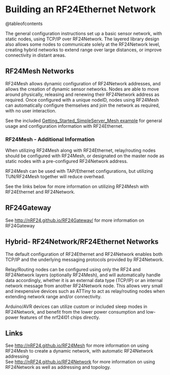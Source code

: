 # Building an RF24Ethernet Network

@tableofcontents

The general configuration instructions set up a basic sensor network, with static nodes, using TCP/IP over RF24Network. The layered
library design also allows some nodes to communicate solely at the RF24Network level, creating hybrid networks to extend range over
large distances, or improve connectivity in distant areas.

## RF24Mesh Networks
RF24Mesh allows dynamic configuration of RF24Network addresses, and allows the creation of dynamic sensor networks. Nodes are able
to move around physically, releasing and renewing their RF24Network address as required. Once configured with a unique nodeID, nodes using RF24Mesh
can automatically configure themselves and join the network as required, with no user interaction.

See the included [Getting_Started_SimpleServer_Mesh example](Getting_Started_SimpleServer_Mesh_8ino-example.html) for general usage and configuration information
with RF24Ethernet.

### RF24Mesh - Additional Information
When utilizing RF24Mesh along with RF24Ethernet, relay/routing nodes should be configured with RF24Mesh, or designated on the master node as static nodes
with a pre-configured RF24Network address.

RF24Mesh can be used with TAP/Ethernet configurations, but utilizing TUN/RF24Mesh together will reduce overhead.

See the links below for more information on utilizing RF24Mesh with RF24Ethernet and RF24Network.

## RF24Gateway
See http://nRF24.github.io/RF24Gateway/ for more information on RF24Gateway

## Hybrid- RF24Network/RF24Ethernet Networks
The default configuration of RF24Ethernet and RF24Network enables both TCP/IP and the underlying messaging protocols provided by RF24Network.

Relay/Routing nodes can be configured using only the RF24 and RF24Network layers (optionally RF24Mesh), and will automatically handle data
accordingly, whether it is an external data type (TCP/IP) or an internal network message from another RF24Network node. This allows very small and
inexpensive devices such as ATTiny to act as relay/routing nodes when extending network range and/or connectivity.

Arduino/AVR devices can utilize custom or included sleep modes in RF24Network, and benefit from the lower power consumption and low-power features
of the nrf24l01 chips directly.

## Links
See http://nRF24.github.io/RF24Mesh for more information on using RF24Mesh to create a dynamic network, with automatic RF24Network addressing <br>
See http://nRF24.github.io/RF24Network for more information on using RF24Network as well as addressing and topology.
